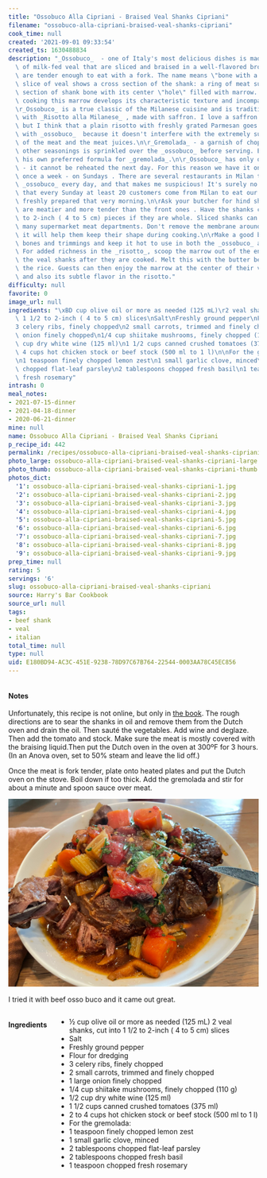 ```yaml
---
title: "Ossobuco Alla Cipriani - Braised Veal Shanks Cipriani"
filename: "ossobuco-alla-cipriani-braised-veal-shanks-cipriani"
cook_time: null
created: '2021-09-01 09:33:54'
created_ts: 1630488834
description: "_Ossobuco_  - one of Italy's most delicious dishes is made with shanks\
  \ of milk-fed veal that are sliced and braised in a well-flavored broth until they\
  \ are tender enough to eat with a fork. The name means \"bone with a hole.\" Each\
  \ slice of veal shows a cross section of the shank: a ring of meat surrounds a round\
  \ section of shank bone with its center \"hole\" filled with marrow. After long\
  \ cooking this marrow develops its characteristic texture and incomparable flavor.\n\
  \r_Ossobuco_ is a true classic of the Milanese cuisine and is traditionally served\
  \ with _Risotto alla Milanese_ , made with saffron. I love a saffron _risotto_,\
  \ but I think that a plain risotto with freshly grated Parmesan goes even better\
  \ with _ossobuco_  because it doesn't interfere with the extremely subtle flavor\
  \ of the meat and the meat juices.\n\r_Gremolada_ - a garnish of chopped herbs and\
  \ other seasonings is sprinkled over the _ossobuco_ before serving. Each chef has\
  \ his own preferred formula for _gremolada_.\n\r_Ossobuco_ has only one drawback\
  \ - it cannot be reheated the next day. For this reason we have it on the menu only\
  \ once a week - on Sundays . There are several restaurants in Milan that do serve\
  \ _ossobuco_ every day, and that makes me suspicious! It's surely no coincidence\
  \ that every Sunday at least 20 customers come from Milan to eat our _ossobuco_,\
  \ freshly prepared that very morning.\n\rAsk your butcher for hind shanks, which\
  \ are meatier and more tender than the front ones . Have the shanks cut into 1 \xBD\
  \ to 2-inch ( 4 to 5 cm) pieces if they are whole. Sliced shanks can be found in\
  \ many supermarket meat departments. Don't remove the membrane around the shanks,\
  \ it will help them keep their shape during cooking.\n\rMake a good broth with meat\
  \ bones and trimmings and keep it hot to use in both the _ossobuco_ and the _risotto_.\
  \ For added richness in the _risotto_, scoop the marrow out of the end pieces of\
  \ the veal shanks after they are cooked. Melt this with the butter before adding\
  \ the rice. Guests can then enjoy the marrow at the center of their veal shanks\
  \ and also its subtle flavor in the risotto."
difficulty: null
favorite: 0
image_url: null
ingredients: "\xBD cup olive oil or more as needed (125 mL)\r2 veal shanks, cut into\
  \ 1 1/2 to 2-inch ( 4 to 5 cm) slices\nSalt\nFreshly ground pepper\nFlour for dredging\n\
  3 celery ribs, finely chopped\n2 small carrots, trimmed and finely chopped\n1 large\
  \ onion finely chopped\n1/4 cup shiitake mushrooms, finely chopped (110 g)\n1/2\
  \ cup dry white wine (125 ml)\n1 1/2 cups canned crushed tomatoes (375 ml)\n2 to\
  \ 4 cups hot chicken stock or beef stock (500 ml to 1 l)\n\nFor the gremolada:\n\
  \n1 teaspoon finely chopped lemon zest\n1 small garlic clove, minced\n2 tablespoons\
  \ chopped flat-leaf parsley\n2 tablespoons chopped fresh basil\n1 teaspoon chopped\
  \ fresh rosemary"
intrash: 0
meal_notes:
- 2021-07-15-dinner
- 2021-04-18-dinner
- 2020-06-21-dinner
mine: null
name: Ossobuco Alla Cipriani - Braised Veal Shanks Cipriani
p_recipe_id: 442
permalink: /recipes/ossobuco-alla-cipriani-braised-veal-shanks-cipriani
photo_large: ossobuco-alla-cipriani-braised-veal-shanks-cipriani-large.jpg
photo_thumb: ossobuco-alla-cipriani-braised-veal-shanks-cipriani-thumb.jpg
photos_dict:
  '1': ossobuco-alla-cipriani-braised-veal-shanks-cipriani-1.jpg
  '2': ossobuco-alla-cipriani-braised-veal-shanks-cipriani-2.jpg
  '3': ossobuco-alla-cipriani-braised-veal-shanks-cipriani-3.jpg
  '4': ossobuco-alla-cipriani-braised-veal-shanks-cipriani-4.jpg
  '5': ossobuco-alla-cipriani-braised-veal-shanks-cipriani-5.jpg
  '6': ossobuco-alla-cipriani-braised-veal-shanks-cipriani-6.jpg
  '7': ossobuco-alla-cipriani-braised-veal-shanks-cipriani-7.jpg
  '8': ossobuco-alla-cipriani-braised-veal-shanks-cipriani-8.jpg
  '9': ossobuco-alla-cipriani-braised-veal-shanks-cipriani-9.jpg
prep_time: null
rating: 5
servings: '6'
slug: ossobuco-alla-cipriani-braised-veal-shanks-cipriani
source: Harry's Bar Cookbook
source_url: null
tags:
- beef shank
- veal
- italian
total_time: null
type: null
uid: E180BD94-AC3C-451E-9238-78D97C67B764-22544-0003AA78C45EC856
---
```

<div class="large-8 medium-7 columns" id="writeup">		<div id="notes"><h4>Notes</h4>
<div class="box box-notes"><p>Unfortunately, this recipe is not online, but only in <a href="https://www.amazon.com/Harrys-Bar-Cookbook-Reminiscences-World-Famous/dp/0553070304/">the book</a>. The rough directions are to sear the shanks in oil and remove them from the Dutch oven and drain the oil. Then sauté the vegetables. Add wine and deglaze. Then add the tomato and stock. Make sure the meat is mostly covered with the braising liquid.Then put the Dutch oven in the oven at 300ºF for 3 hours. (In an Anova oven, set to 50% steam and leave the lid off.)</p>
<p>Once the meat is fork tender, plate onto heated plates and put the Dutch oven on the stove. Boil down if too thick. Add the gremolada and stir for about a minute and spoon sauce over meat.</p>
<p><img src="/images/recipes/ossobuco-alla-cipriani-braised-veal-shanks-cipriani-3.jpg" alt="beef oso buco" /></p>
<p>I tried it with beef osso buco and it came out great.</p>
</div></div>	</div><!-- #writeup -->
</div><!-- #row-one -->
<div class="row" id="row-two">	<div class="medium-4 small-5 columns" id="ingredients"><h4>Ingredients</h4><div class="box box-ingredients content"><ul>
<li>½ cup olive oil or more as needed (125 mL)
2 veal shanks, cut into 1 1/2 to 2-inch ( 4 to 5 cm) slices</li>
<li>Salt</li>
<li>Freshly ground pepper</li>
<li>Flour for dredging</li>
<li>3 celery ribs, finely chopped</li>
<li>2 small carrots, trimmed and finely chopped</li>
<li>1 large onion finely chopped</li>
<li>1/4 cup shiitake mushrooms, finely chopped (110 g)</li>
<li>1/2 cup dry white wine (125 ml)</li>
<li>1 1/2 cups canned crushed tomatoes (375 ml)</li>
<li>2 to 4 cups hot chicken stock or beef stock (500 ml to 1 l)</li>
<li>For the gremolada:</li>
<li>1 teaspoon finely chopped lemon zest</li>
<li>1 small garlic clove, minced</li>
<li>2 tablespoons chopped flat-leaf parsley</li>
<li>2 tablespoons chopped fresh basil</li>
<li>1 teaspoon chopped fresh rosemary</li>
</ul>
</div>	</div>	<div class="medium-6 small-7 columns" id="directions">	</div>